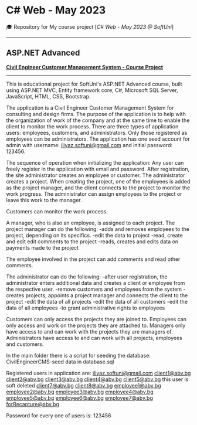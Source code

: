 # C# Web - May 2023
🎓 Repository for My course project [*C# Web - May 2023 @ SoftUni*]
***

## ASP.NET Advanced
[**Civil Engineer Customer Management System - Course Project**](https://github.com/iliyazz/CivilEngineerCMS)
***

This is educational project for SoftUni's ASP.NET Advanced course, built using ASP.NET MVC, Entity framework core, C#, Microsoft SQL Server, JavaScript, HTML, CSS, Bootstrap.

The application is a Civil Engineer Customer Management System for consulting and design firms. The purpose of the application is to help with the organization of work of the company and at the same time to enable the client to monitor the work process.
There are three types of application users: employees, customers, and administrators.
Only those registered as employees can be administrators.
The application has one seed account for admin with username: iliyaz.softuni@gmail.com and initial password: 123456.

The sequence of operation when initializing the application:
Any user can freely register in the application with email and password.
After registration, the site administrator creates an employee or customer.
The administrator creates a project. When creating the project, one of the employees is added as the project manager, and the client connects to the project to monitor the work progress.
The administrator can assign employees to the project or leave this work to the manager.

Customers can monitor the work process.

A manager, who is also an employee, is assigned to each project.
The project manager can do the following:
-adds and removes employees to the project, depending on its specifics.
-edit the data to project
-read, create and edit edit comments to the project
-reads, creates and edits data on payments made to the project

The employee involved in the project can add comments and read other comments.

The administrator can do the following:
-after user registration, the administrator enters additional data and creates a client or employee from the respective user.
-remove customers and employees from the system
-creates projects, appoints a project manager and connects the client to the project
-edit the data of all projects
-edit the data of all customers
-edit the data of all employees
-to grant administrative rights to employees

Customers can only access the projects they are joined to.
Employees can only access and work on the projects they are attached to.
Managers only have access to and can work with the projects they are managers of.
Administrators have access to and can work with all projects, employees and customers.

In the main folder there is a script for seeding the database: CivilEngineerCMS-seed data in database.sql

Registered users in application are:
iliyaz.softuni@gmail.com
client1@abv.bg
client2@abv.bg
client3@abv.bg
client4@abv.bg
client5@abv.bg this user is soft deleted
client7@abv.bg
client8@abv.bg
employee1@abv.bg
employee2@abv.bg
employee3@abv.bg
employee4@abv.bg
employee5@abv.bg
employee6@abv.bg
employee7@abv.bg
forRecapture@abv.bg

Password for every one of users is: 123456